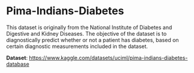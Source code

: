 # Pima-Indians-Diabetes
This dataset is originally from the National Institute of Diabetes and Digestive and Kidney Diseases. The objective of the dataset is to diagnostically predict whether or not a patient has diabetes, based on certain diagnostic measurements included in the dataset. 

**Dataset**: https://www.kaggle.com/datasets/uciml/pima-indians-diabetes-database
